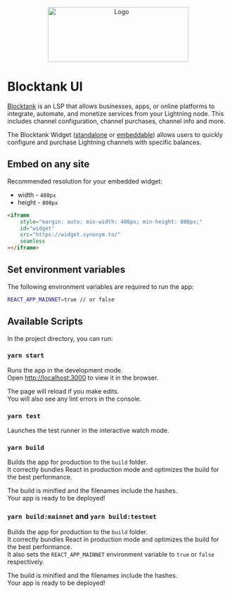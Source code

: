 <p align="center">
  <img width="320" height="125" src="public/images/logo.svg" alt="Logo">
</p>

# Blocktank UI

[Blocktank](https://blocktank.to/) is an LSP that allows businesses, apps, or online platforms to integrate, automate, and monetize services from your Lightning node. This includes channel configuration, channel purchases, channel info and more.

The Blocktank Widget ([standalone](https://blocktank.to/#widget) or [embeddable](https://widget.synonym.to/)) allows users to quickly configure and purchase Lightning channels with specific balances.

## Embed on any site

Recommended resolution for your embedded widget:

- width - `480px`
- height - `800px`

```html
<iframe
	style="margin: auto; min-width: 480px; min-height: 800px;"
	id="widget"
	src="https://widget.synonym.to/"
	seamless
></iframe>
```

## Set environment variables

The following environment variables are required to run the app:

```bash
REACT_APP_MAINNET=true // or false
```

## Available Scripts

In the project directory, you can run:

### `yarn start`

Runs the app in the development mode.\
Open [http://localhost:3000](http://localhost:3000) to view it in the browser.

The page will reload if you make edits.\
You will also see any lint errors in the console.

### `yarn test`

Launches the test runner in the interactive watch mode.

### `yarn build`

Builds the app for production to the `build` folder.\
It correctly bundles React in production mode and optimizes the build for the best performance.

The build is minified and the filenames include the hashes.\
Your app is ready to be deployed!

### `yarn build:mainnet` and `yarn build:testnet`

Builds the app for production to the `build` folder.\
It correctly bundles React in production mode and optimizes the build for the best performance.\
It also sets the `REACT_APP_MAINNET` environment variable to `true` or `false` respectively.

The build is minified and the filenames include the hashes.\
Your app is ready to be deployed!
